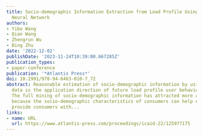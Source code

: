 ```yaml
---
title: Socio-demographic Information Extraction from Load Profile Using Convolutional
  Neural Network
authors:
- Yibo Wang
- Qian Wang
- Zhengrun Wu
- Bing Zhu
date: '2022-12-02'
publishDate: '2023-11-24T10:39:00.667285Z'
publication_types:
- paper-conference
publication: '*Atlantis Press*'
doi: 10.2991/978-94-6463-010-7_72
abstract: Reasonable estimation of socio-demographic information by using smart meter
  data is the application direction of future load profile user behavior analysis.
  The full mining of socio-demographic information has attracted more and more attention
  because the socio-demographic characteristics of consumers can help energy suppliers
  provide consumers with...
links:
- name: URL
  url: https://www.atlantis-press.com/proceedings/icaid-22/125977175
---
```

